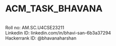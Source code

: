 # ACM_TASK_BHAVANA
<br>
Roll no: AM.SC.U4CSE23211
<br>
Linkedin ID: linkedin.com/in/bhavi-san-6b3a37294
<br>
Hackerrank ID: @bhavanaharshan
